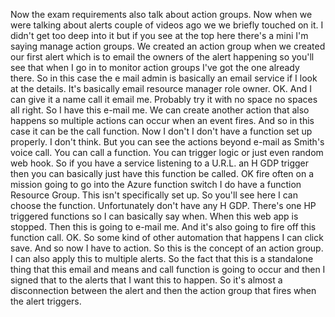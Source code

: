Now the exam requirements also talk about action groups.
Now when we were talking about alerts couple of videos ago we we briefly touched on it.
I didn't get too deep into it but if you see at the top here there's a mini I'm saying manage action
groups.
We created an action group when we created our first alert which is to email the owners of the alert
happening so you'll see that when I go in to monitor action groups I've got the one already there.
So in this case
the e mail admin is basically an email service if I look at the details.
It's basically email resource manager role owner.
OK.
And I can give it a name call it email me.
Probably try it with no space no spaces
all right.
So I have this e-mail me.
We can create another action that also happens so multiple actions can occur when an event fires.
And so in this case it can be the call function.
Now I don't I don't have a function set up properly.
I don't think.
But you can see the actions beyond e-mail as Smith's voice call.
You can call a function.
You can trigger logic or just even random web hook.
So if you have a service listening to a U.R.L. an H GDP trigger then you can basically just have this
function be called.
OK fire often on a mission going to go into the Azure function switch I do have a function Resource
Group.
This isn't specifically set up.
So you'll see here I can choose the function.
Unfortunately don't have any H GDP.
There's one HP triggered functions so I can basically say when.
When this web app is stopped.
Then this is going to e-mail me.
And it's also going to fire off this function call.
OK.
So some kind of other automation that happens I can click save.
And so now I have to action.
So this is the concept of an action group.
I can also apply this to multiple alerts.
So the fact that this is a standalone thing that this email and means and call function is going to
occur and then I signed that to the alerts that I want this to happen.
So it's almost a disconnection between the alert and then the action group that fires when the alert
triggers.
